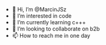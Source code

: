 - 👋 Hi, I’m @MarcinJSz
- 👀 I’m interested in code
- 🌱 I’m currently learning c+++
- 💞️ I’m looking to collaborate on b2b
- 📫 How to reach me in one day

<!---
MarcinJSz/MarcinJSz is a ✨ special ✨ repository because its `README.md` (this file) appears on your GitHub profile.
You can click the Preview link to take a look at your changes.
--->
